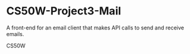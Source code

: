 # CS50W-Project3-Mail
 A front-end for an email client that makes API calls to send and receive emails.

 CS50W
